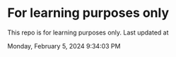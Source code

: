 # For learning purposes only
This repo is for learning purposes only.
Last updated at

Monday, February 5, 2024 9:34:03 PM

